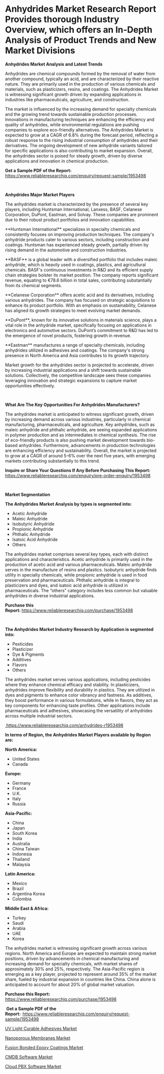 <p><h1>Anhydrides Market Research Report Provides thorough Industry Overview, which offers an In-Depth Analysis of Product Trends and New Market Divisions</h1></p><p><strong>Anhydrides Market Analysis and Latest Trends</strong></p>
<p><p>Anhydrides are chemical compounds formed by the removal of water from another compound, typically an acid, and are characterized by their reactive nature. They are primarily used in the production of various chemicals and materials, such as plasticizers, resins, and coatings. The Anhydrides Market is witnessing significant growth driven by expanding applications in industries like pharmaceuticals, agriculture, and construction. </p><p>The market is influenced by the increasing demand for specialty chemicals and the growing trend towards sustainable production processes. Innovations in manufacturing techniques are enhancing the efficiency and quality of anhydrides, while environmental regulations are pushing companies to explore eco-friendly alternatives. The Anhydrides Market is expected to grow at a CAGR of 6.8% during the forecast period, reflecting a robust response to the rising industrial consumption of anhydrides and their derivatives. The ongoing development of new anhydride variants tailored for specific applications is also contributing to market expansion. Overall, the anhydrides sector is poised for steady growth, driven by diverse applications and innovation in chemical production.</p></p>
<p><strong>Get a Sample PDF of the Report:&nbsp;</strong> <a href="https://www.reliableresearchiq.com/enquiry/request-sample/1953498?utm_campaign=99&utm_medium=2&utm_source=Github&utm_content=ia&utm_term=15112024&utm_id=anhydrides">https://www.reliableresearchiq.com/enquiry/request-sample/1953498</a></p>
<p>&nbsp;</p>
<p><strong>Anhydrides Major Market Players</strong></p>
<p><p>The anhydrides market is characterized by the presence of several key players, including Huntsman International, Lanxess, BASF, Celanese Corporation, DuPont, Eastman, and Solvay. These companies are prominent due to their robust product portfolios and innovation capabilities.</p><p>**Huntsman International** specializes in specialty chemicals and consistently focuses on improving production techniques. The company's anhydride products cater to various sectors, including construction and coatings. Huntsman has experienced steady growth, partially driven by rising demand in the automotive and construction industries.</p><p>**BASF** is a global leader with a diversified portfolio that includes maleic anhydride, which is heavily used in coatings, plastics, and agricultural chemicals. BASF's continuous investments in R&D and its efficient supply chain strategies bolster its market position. The company reports significant revenue, equating to €78.6 billion in total sales, contributing substantially from its chemical segments.</p><p>**Celanese Corporation** offers acetic acid and its derivatives, including various anhydrides. The company has focused on strategic acquisitions to enhance its product portfolio. With an emphasis on sustainability, Celanese has aligned its growth strategies to meet evolving market demands.</p><p>**DuPont**, known for its innovative solutions in materials science, plays a vital role in the anhydride market, specifically focusing on applications in electronics and automotive sectors. DuPont’s commitment to R&D has led to the emergence of novel products, fostering growth in revenue.</p><p>**Eastman** manufactures a range of specialty chemicals, including anhydrides utilized in adhesives and coatings. The company's strong presence in North America and Asia contributes to its growth trajectory.</p><p>Market growth for the anhydrides sector is projected to accelerate, driven by increasing industrial applications and a shift towards sustainable solutions. Collectively, the competitive landscape sees these companies leveraging innovation and strategic expansions to capture market opportunities effectively.</p></p>
<p>&nbsp;</p>
<p><strong>What Are The Key Opportunities For Anhydrides Manufacturers?</strong></p>
<p><p>The anhydrides market is anticipated to witness significant growth, driven by increasing demand across various industries, particularly in chemical manufacturing, pharmaceuticals, and agriculture. Key anhydrides, such as maleic anhydride and phthalic anhydride, are seeing expanded applications in polymer production and as intermediates in chemical synthesis. The rise of eco-friendly products is also pushing market development towards bio-based anhydrides. Furthermore, advancements in production technologies are enhancing efficiency and sustainability. Overall, the market is projected to grow at a CAGR of around 5-6% over the next five years, with emerging markets contributing substantially to this trend.</p></p>
<p><strong>Inquire or Share Your Questions If Any Before Purchasing This Report:</strong> <a href="https://www.reliableresearchiq.com/enquiry/pre-order-enquiry/1953498?utm_campaign=99&utm_medium=2&utm_source=Github&utm_content=ia&utm_term=15112024&utm_id=anhydrides">https://www.reliableresearchiq.com/enquiry/pre-order-enquiry/1953498</a></p>
<p>&nbsp;</p>
<p><strong>Market Segmentation</strong></p>
<p><strong>The Anhydrides Market Analysis by types is segmented into:</strong></p>
<p><ul><li>Acetic Anhydride</li><li>Maleic Anhydride</li><li>Isobutyric Anhydride</li><li>Propionic Anhydride</li><li>Phthalic Anhydride</li><li>Isatoic Acid Anhydride</li><li>Others</li></ul></p>
<p><p>The anhydrides market comprises several key types, each with distinct applications and characteristics. Acetic anhydride is primarily used in the production of acetic acid and various pharmaceuticals. Maleic anhydride serves in the manufacture of resins and plastics. Isobutyric anhydride finds utility in specialty chemicals, while propionic anhydride is used in food preservation and pharmaceuticals. Phthalic anhydride is integral to plasticizers and dyes, and isatoic acid anhydride is utilized in pharmaceuticals. The “others” category includes less common but valuable anhydrides in diverse industrial applications.</p></p>
<p><strong>Purchase this Report:&nbsp;</strong><a href="https://www.reliableresearchiq.com/purchase/1953498?utm_campaign=99&utm_medium=2&utm_source=Github&utm_content=ia&utm_term=15112024&utm_id=anhydrides">https://www.reliableresearchiq.com/purchase/1953498</a></p>
<p>&nbsp;</p>
<p><strong>The Anhydrides Market Industry Research by Application is segmented into:</strong></p>
<p><ul><li>Pesticides</li><li>Plasticizer</li><li>Dye & Pigments</li><li>Additives</li><li>Flavors</li><li>Others</li></ul></p>
<p><p>The anhydrides market serves various applications, including pesticides where they enhance chemical efficacy and stability. In plasticizers, anhydrides improve flexibility and durability in plastics. They are utilized in dyes and pigments to enhance color vibrancy and fastness. As additives, they boost performance in various formulations, while in flavors, they act as key components for enhancing taste profiles. Other applications include pharmaceuticals and adhesives, showcasing the versatility of anhydrides across multiple industrial sectors.</p></p>
<p><a href="https://www.reliableresearchiq.com/anhydrides-r1953498?utm_campaign=99&utm_medium=2&utm_source=Github&utm_content=ia&utm_term=15112024&utm_id=anhydrides">&nbsp;https://www.reliableresearchiq.com/anhydrides-r1953498</a></p>
<p><strong>In terms of Region, the Anhydrides Market Players available by Region are:</strong></p>
<p>
    <p> <strong> North America: </strong>
        <ul>
            <li>United States</li>
            <li>Canada</li>
        </ul>
        </p> 
    <p> <strong> Europe: </strong>
        <ul>
            <li>Germany</li>
            <li>France</li>
            <li>U.K.</li>
            <li>Italy</li>
            <li>Russia</li>
        </ul>
        </p> 
    <p> <strong> Asia-Pacific: </strong>
        <ul>
            <li>China</li>
            <li>Japan</li>
            <li>South Korea</li>
            <li>India</li>
            <li>Australia</li>
            <li>China Taiwan</li>
            <li>Indonesia</li>
            <li>Thailand</li>
            <li>Malaysia</li>
        </ul>
        </p> 
    <p> <strong> Latin America: </strong>
        <ul>
            <li>Mexico</li>
            <li>Brazil</li>
            <li>Argentina Korea</li>
            <li>Colombia</li>
        </ul>
        </p> 
    <p> <strong> Middle East & Africa: </strong>
        <ul>
            <li>Turkey</li>
            <li>Saudi</li>
            <li>Arabia</li>
            <li>UAE</li>
            <li>Korea</li>
        </ul>
    </p>
    </p>
<p><p>The anhydrides market is witnessing significant growth across various regions. North America and Europe are expected to maintain strong market positions, driven by advancements in chemical manufacturing and increasing demand for specialty chemicals, with market shares of approximately 30% and 25%, respectively. The Asia-Pacific region is emerging as a key player, projected to represent around 35% of the market share, fueled by industrial expansion in countries like China. China alone is anticipated to account for about 20% of global market valuation.</p></p>
<p><strong>Purchase this Report: </strong><a href="https://www.reliableresearchiq.com/purchase/1953498?utm_campaign=99&utm_medium=2&utm_source=Github&utm_content=ia&utm_term=15112024&utm_id=anhydrides">https://www.reliableresearchiq.com/purchase/1953498</a></p>
<p>&nbsp;<strong>Get a Sample PDF of the Report:&nbsp;&nbsp;</strong><a href="https://www.reliableresearchiq.com/enquiry/request-sample/1953498?utm_campaign=99&utm_medium=2&utm_source=Github&utm_content=ia&utm_term=15112024&utm_id=anhydrides">https://www.reliableresearchiq.com/enquiry/request-sample/1953498</a></p>
<p><strong></strong></p>
<p><p><a href="https://www.linkedin.com/pulse/global-uv-light-curable-adhesives-market-analysis-key-l7fzc?utm_campaign=99&utm_medium=2&utm_source=Github&utm_content=ia&utm_term=15112024&utm_id=anhydrides">UV Light Curable Adhesives Market</a></p><p><a href="https://www.linkedin.com/pulse/unveiling-market-trends-global-nanoporous-membranes-growth-dfddc?utm_campaign=99&utm_medium=2&utm_source=Github&utm_content=ia&utm_term=15112024&utm_id=anhydrides">Nanoporous Membranes Market</a></p><p><a href="https://www.linkedin.com/pulse/fusion-bonded-epoxy-coatings-market-size-growth-industry-ldgkc?utm_campaign=99&utm_medium=2&utm_source=Github&utm_content=ia&utm_term=15112024&utm_id=anhydrides">Fusion Bonded Epoxy Coatings Market</a></p><p><a href="https://issuu.com/reportprime-2/docs/cmdb-software-market-size-2030.pptx_695a1d898ca41f?utm_campaign=99&utm_medium=2&utm_source=Github&utm_content=ia&utm_term=15112024&utm_id=anhydrides">CMDB Software Market</a></p><p><a href="https://issuu.com/reportprime-2/docs/cloud-pbx-software-market-size-2030_fc77fccaa082be?utm_campaign=99&utm_medium=2&utm_source=Github&utm_content=ia&utm_term=15112024&utm_id=anhydrides">Cloud PBX Software Market</a></p></p>
